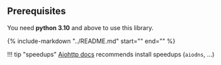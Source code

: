 ## Prerequisites

You need **python 3.10** and above to use this library.

{% 
    include-markdown "../README.md"
    start="<!--install-start-->"
    end="<!--install-end-->"
%}

!!! tip "speedups"
    [Aiohttp docs](https://docs.aiohttp.org/en/stable/#library-installation) recommends install speedups (`aiodns`, ...)

[//]: # (TODO notes about steam updates and old version that will stop working in that case)
